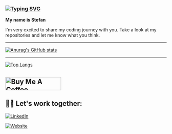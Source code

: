 ### [![Typing SVG](https://readme-typing-svg.demolab.com?font=Fira+Code&pause=1000&color=38F74F&width=435&lines=Hi+there!+It's+great+to+see+you👋)](https://git.io/typing-svg)


**My name is Stefan**

I'm very excited to share my coding journey with you. Take a look at my repositories and let me know what you think.

---


[![Anurag's GitHub stats](https://github-readme-stats.vercel.app/api?username=stefanshipinkoski&show_icons=true&theme=dracula)](https://github.com/stefanshipinkoski/github-readme-stats)


---
[![Top Langs](https://github-readme-stats.vercel.app/api/top-langs/?username=stefanshipinkoski)](https://github.com/stefanshipinkoski/github-readme-stats)



<a href="https://www.buymeacoffee.com/shipinkoskistef" target="_blank"><img src="https://cdn.buymeacoffee.com/buttons/default-orange.png" alt="Buy Me A Coffee" height="41" width="174"></a>
---
## 🤝🏻 Let's work together:
[![LinkedIn](https://img.shields.io/badge/LinkedIn-0077B5?style=for-the-badge&logo=linkedin&logoColor=white)](https://www.linkedin.com/in/stefanshipinkoski/)

[![Website](https://img.shields.io/badge/Website-0077B5?style=for-the-badge&logo=web&logoColor=white)](https://www.linkedin.com/in/stefanshipinkoski/)
<!--

Here are some ideas to get you started:

- 🔭 I’m currently working on ...
- 🌱 I’m currently learning ...
- 👯 I’m looking to collaborate on ...
- 🤔 I’m looking for help with ...
- 💬 Ask me about ...
- 📫 How to reach me: ...
- 😄 Pronouns: ...
- ⚡ Fun fact: ...
-->
